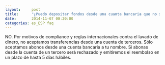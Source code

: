 ```yaml
---
layout:     post
title:      "¿Puedo depositar fondos desde una cuanta bancaria que no sea la mia?"
date:       2014-11-07 00:20:00
categories: es_ESP faq
---
```


NO. Por motivos de compliance y reglas internacionales contra el lavado de dinero, no aceptamos transferencias desde una cuenta de terceros. Sólo aceptamos abonos desde una cuenta bancaria a tu nombre. Si abonas desde la cuenta de un tercero será rechazado y emitiremos el reembolso en un plazo de hasta 5 días hábiles.
